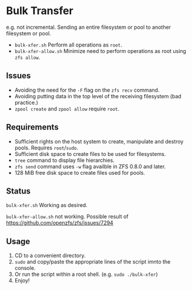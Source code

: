 # Bulk Transfer

e.g. not incremental. Sending an entire filesystem or pool to another filesystem or pool.

* `bulk-xfer.sh` Perform all operations as `root`.
* `bulk-xfer-allow.sh` Minimize need to perform operations as root using `zfs allow`.

## Issues

* Avoiding the need for the `-F` flag on the `zfs recv` command.
* Avoiding putting data in the top level of the receiving filesystem (bad practice.)
* `zpool create` and `zpool allow` require `root`.

## Requirements

* Sufficient rights on the host system to create, manipulate and destroy pools. Requires `root`/`sudo`. 
* Sufficient disk space to create files to be used for filesystems.
* `tree` command to display file hierarchies.
* `zfs send` command uses `-w` flag availble in ZFS 0.8.0 and later.
* 128 MiB free disk space to create files used for pools.

## Status

`bulk-xfer.sh` Working as desired.

`bulk-xfer-allow.sh` not working. Possible result of <https://github.com/openzfs/zfs/issues/7294>

## Usage

1. CD to a convenient directory.
1. `sudo` and copy/paste the appropriate lines of the script imnto the console.
1. Or run the script within a root shell. (e.g. `sudo ./bulk-xfer`)
1. Enjoy!